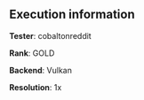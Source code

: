 ## Execution information


**Tester**: cobaltonreddit

**Rank**: GOLD

**Backend**: Vulkan

**Resolution**: 1x